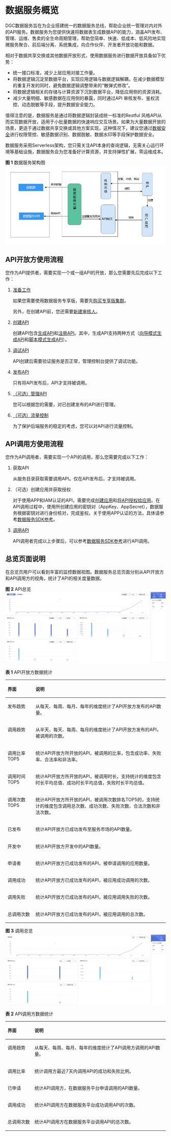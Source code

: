 # 数据服务概览<a name="dgc_01_0301"></a>

DGC数据服务旨在为企业搭建统一的数据服务总线，帮助企业统一管理对内对外的API服务。数据服务为您提供快速将数据表生成数据API的能力，涵盖API发布、管理、运维、售卖的全生命周期管理，帮助您简单、快速、低成本、低风险地实现微服务聚合、前后端分离、系统集成，向合作伙伴、开发者开放功能和数据。

相对于数据共享交换或其他数据开放形式，使用数据服务进行数据开放具备如下优势：

-   统一接口标准，减少上层应用对接工作量。
-   将数据逻辑沉淀至数据平台，实现应用逻辑与数据逻辑解耦，在减少数据模型的重复开发的同时，避免数据逻辑调整带来的“散弹式修改”。
-   将数据逻辑相关的存储与计算资源下沉到数据平台，降低应用侧的资源消耗。
-   减少大量明细、敏感数据在应用侧的暴露，同时通过API 审核发布、鉴权流控、动态脱敏等手段，提升数据安全能力。

值得注意的是，数据服务是通过将数据逻辑封装成统一标准的Restful 风格API从而实现数据开放，适用于小批量数据的快速响应交互场景。如果为大量数据开放的场景，更适于通过数据共享交换或其他方案实现，这种情况下，建议您通过[数据安全](概述.md)进行权限管控、敏感数据识别、数据脱敏、数据水印等手段保护数据安全。

数据服务采用Serverless架构，您只需关注API本身的查询逻辑，无需关心运行环境等基础设施，数据服务会为您准备好计算资源，并支持弹性扩展，零运维成本。

**图 1**  数据服务架构图<a name="zh-cn_topic_0179716868_fig17195174712310"></a>  
![](figures/数据服务架构图.jpg "数据服务架构图")

## API开放方使用流程<a name="zh-cn_topic_0179716868_section3906112011818"></a>

您作为API提供者，需要实现一个或一组API的开放，那么您需要先后完成以下工作：

1.  [准备工作](准备工作-9.md)

    如果您需要使用数据服务专享版，需要先[购买专享版集群](购买专享版集群.md)。

    另外，在创建API前，您还需要[新建审核人](新建审核人.md)。

2.  [创建API](创建API.md)

    创建API包含[生成API](创建API.md)和[注册API](注册API.md)。其中，生成API支持两种方式（[向导模式生成API](配置模式生成API.md)和[脚本模式生成API](脚本模式生成API.md)）。

3.  [调试API](调试API.md)

    API创建后需要验证服务是否正常，管理控制台提供了调试功能。

4.  [发布API](发布API.md)

    只有将API发布后，API才支持被调用。

5.  [（可选）管理API](管理API.md)

    您可以根据您的需要，对已创建发布的API进行管理。

6.  [（可选）流量控制](流量控制.md)

    为了保护后端服务的稳定的考虑，您可以对API进行流量控制。


## API调用方使用流程<a name="zh-cn_topic_0179716868_section16853185614145"></a>

您作为API调用者，需要实现一个API的调用，那么您需要完成以下工作：

1.  获取API

    从服务目录获取需要调用API。仅在API发布后，才支持被调用。

2.  （可选）创建应用并获取授权

    对于使用APP和IAM认证的API，需要完成[创建应用](调用API.md#zh-cn_topic_0179716875_section266103219405)和[将API授权给应用](调用API.md#zh-cn_topic_0179716875_section173071443114111)。在API调用过程中，使用所创建应用的密钥对（AppKey、AppSecret），数据服务根据密钥对进行身份核对，完成鉴权。关于使用APP认证的方法，具体请参考[数据服务SDK参考](https://support.huaweicloud.com/sdkreference-dgc/dgc_06_1001.html)。

3.  [调用API](调用API.md#zh-cn_topic_0179716875_section13147154512613)

    API调用者完成以上步骤后，可以参考[数据服务SDK参考](https://support.huaweicloud.com/sdkreference-dgc/dgc_06_1001.html)进行API调用。


## 总览页面说明<a name="zh-cn_topic_0179716868_section5132437528"></a>

在总览页用户可以看到丰富的监控数据视图。数据服务总览页面分别从API开放方和API调用方的视角，统计了API的相关度量数据。

**图 2**  API总览<a name="fig3688145192011"></a>  
![](figures/API总览.png "API总览")

**表 1**  API开放方数据统计

<a name="zh-cn_topic_0179716868_table73581519141517"></a>
<table><thead align="left"><tr id="zh-cn_topic_0179716868_row143585194153"><th class="cellrowborder" valign="top" width="17.46%" id="mcps1.2.3.1.1"><p id="zh-cn_topic_0179716868_p143581319161515"><a name="zh-cn_topic_0179716868_p143581319161515"></a><a name="zh-cn_topic_0179716868_p143581319161515"></a>界面</p>
</th>
<th class="cellrowborder" valign="top" width="82.54%" id="mcps1.2.3.1.2"><p id="zh-cn_topic_0179716868_p10358151911150"><a name="zh-cn_topic_0179716868_p10358151911150"></a><a name="zh-cn_topic_0179716868_p10358151911150"></a>说明</p>
</th>
</tr>
</thead>
<tbody><tr id="zh-cn_topic_0179716868_row735814192156"><td class="cellrowborder" valign="top" width="17.46%" headers="mcps1.2.3.1.1 "><p id="zh-cn_topic_0179716868_p1035851913153"><a name="zh-cn_topic_0179716868_p1035851913153"></a><a name="zh-cn_topic_0179716868_p1035851913153"></a>发布趋势</p>
</td>
<td class="cellrowborder" valign="top" width="82.54%" headers="mcps1.2.3.1.2 "><p id="zh-cn_topic_0179716868_p16358141951519"><a name="zh-cn_topic_0179716868_p16358141951519"></a><a name="zh-cn_topic_0179716868_p16358141951519"></a>从每天、每周、每月、每年的维度统计了API开放方发布的API数量。</p>
</td>
</tr>
<tr id="row595103413217"><td class="cellrowborder" valign="top" width="17.46%" headers="mcps1.2.3.1.1 "><p id="p59653452111"><a name="p59653452111"></a><a name="p59653452111"></a>调用趋势</p>
</td>
<td class="cellrowborder" valign="top" width="82.54%" headers="mcps1.2.3.1.2 "><p id="p1296143452117"><a name="p1296143452117"></a><a name="p1296143452117"></a>从半天、每天、每周、每月的维度统计了API开放方发布的API，被调用的次数。</p>
</td>
</tr>
<tr id="row8882155612413"><td class="cellrowborder" valign="top" width="17.46%" headers="mcps1.2.3.1.1 "><p id="p108905563243"><a name="p108905563243"></a><a name="p108905563243"></a>调用比率TOP5</p>
</td>
<td class="cellrowborder" valign="top" width="82.54%" headers="mcps1.2.3.1.2 "><p id="p17891145610245"><a name="p17891145610245"></a><a name="p17891145610245"></a>统计API开放方所开放的API，被调用的比率，包含成功率、失败率、合法率和非法率。</p>
</td>
</tr>
<tr id="row6152175102514"><td class="cellrowborder" valign="top" width="17.46%" headers="mcps1.2.3.1.1 "><p id="p315325172517"><a name="p315325172517"></a><a name="p315325172517"></a>调用时间TOP5</p>
</td>
<td class="cellrowborder" valign="top" width="82.54%" headers="mcps1.2.3.1.2 "><p id="p111532051252"><a name="p111532051252"></a><a name="p111532051252"></a>统计API开放方所开放的API，被调用时长，支持统计的维度包含时长平均总值、成功时长平均总值，失败时长平均总值。</p>
</td>
</tr>
<tr id="row220519162516"><td class="cellrowborder" valign="top" width="17.46%" headers="mcps1.2.3.1.1 "><p id="p920520110255"><a name="p920520110255"></a><a name="p920520110255"></a>调用次数TOP5</p>
</td>
<td class="cellrowborder" valign="top" width="82.54%" headers="mcps1.2.3.1.2 "><p id="p1565062453514"><a name="p1565062453514"></a><a name="p1565062453514"></a>统计API开放方所开放的API，被调用次数排名TOP5的，支持统计的维度包含调用总次数、成功次数、失败次数、合法次数和非法次数。</p>
</td>
</tr>
<tr id="zh-cn_topic_0179716868_row1635817194157"><td class="cellrowborder" valign="top" width="17.46%" headers="mcps1.2.3.1.1 "><p id="zh-cn_topic_0179716868_p83581919131511"><a name="zh-cn_topic_0179716868_p83581919131511"></a><a name="zh-cn_topic_0179716868_p83581919131511"></a>已发布</p>
</td>
<td class="cellrowborder" valign="top" width="82.54%" headers="mcps1.2.3.1.2 "><p id="zh-cn_topic_0179716868_p7358191991519"><a name="zh-cn_topic_0179716868_p7358191991519"></a><a name="zh-cn_topic_0179716868_p7358191991519"></a>统计API开放方已成功发布至服务市场的API数量。</p>
</td>
</tr>
<tr id="zh-cn_topic_0179716868_row1335817192157"><td class="cellrowborder" valign="top" width="17.46%" headers="mcps1.2.3.1.1 "><p id="zh-cn_topic_0179716868_p1935821981510"><a name="zh-cn_topic_0179716868_p1935821981510"></a><a name="zh-cn_topic_0179716868_p1935821981510"></a>开发中</p>
</td>
<td class="cellrowborder" valign="top" width="82.54%" headers="mcps1.2.3.1.2 "><p id="zh-cn_topic_0179716868_p16358121910156"><a name="zh-cn_topic_0179716868_p16358121910156"></a><a name="zh-cn_topic_0179716868_p16358121910156"></a>统计API开放方开发中的API数量。</p>
</td>
</tr>
<tr id="zh-cn_topic_0179716868_row183581619181512"><td class="cellrowborder" valign="top" width="17.46%" headers="mcps1.2.3.1.1 "><p id="zh-cn_topic_0179716868_p16358319131518"><a name="zh-cn_topic_0179716868_p16358319131518"></a><a name="zh-cn_topic_0179716868_p16358319131518"></a>申请者</p>
</td>
<td class="cellrowborder" valign="top" width="82.54%" headers="mcps1.2.3.1.2 "><p id="zh-cn_topic_0179716868_p117985457341"><a name="zh-cn_topic_0179716868_p117985457341"></a><a name="zh-cn_topic_0179716868_p117985457341"></a>统计API开放方已成功发布的API，被申请调用的应用数量。</p>
</td>
</tr>
<tr id="zh-cn_topic_0179716868_row835891961510"><td class="cellrowborder" valign="top" width="17.46%" headers="mcps1.2.3.1.1 "><p id="zh-cn_topic_0179716868_p135817193159"><a name="zh-cn_topic_0179716868_p135817193159"></a><a name="zh-cn_topic_0179716868_p135817193159"></a>调用成功</p>
</td>
<td class="cellrowborder" valign="top" width="82.54%" headers="mcps1.2.3.1.2 "><p id="zh-cn_topic_0179716868_p156552039113714"><a name="zh-cn_topic_0179716868_p156552039113714"></a><a name="zh-cn_topic_0179716868_p156552039113714"></a>统计API开放方已成功发布的API，被应用成功调用的次数。</p>
</td>
</tr>
<tr id="row14400181172412"><td class="cellrowborder" valign="top" width="17.46%" headers="mcps1.2.3.1.1 "><p id="p44019112413"><a name="p44019112413"></a><a name="p44019112413"></a>调用失败</p>
</td>
<td class="cellrowborder" valign="top" width="82.54%" headers="mcps1.2.3.1.2 "><p id="p174012172413"><a name="p174012172413"></a><a name="p174012172413"></a>统计API开放方已成功发布的API，被应用调用失败的次数。</p>
</td>
</tr>
<tr id="zh-cn_topic_0179716868_row18755546152511"><td class="cellrowborder" valign="top" width="17.46%" headers="mcps1.2.3.1.1 "><p id="zh-cn_topic_0179716868_p2756346122513"><a name="zh-cn_topic_0179716868_p2756346122513"></a><a name="zh-cn_topic_0179716868_p2756346122513"></a>总调用次数</p>
</td>
<td class="cellrowborder" valign="top" width="82.54%" headers="mcps1.2.3.1.2 "><p id="zh-cn_topic_0179716868_p127988452347"><a name="zh-cn_topic_0179716868_p127988452347"></a><a name="zh-cn_topic_0179716868_p127988452347"></a>统计API开放方已成功发布的API，被应用调用的总次数。</p>
</td>
</tr>
</tbody>
</table>

**图 3**  调用总览<a name="fig8539165213428"></a>  
![](figures/调用总览.png "调用总览")

**表 2**  API调用方数据统计

<a name="zh-cn_topic_0179716868_table1479704515346"></a>
<table><thead align="left"><tr id="zh-cn_topic_0179716868_row279784543412"><th class="cellrowborder" valign="top" width="16.830000000000002%" id="mcps1.2.3.1.1"><p id="zh-cn_topic_0179716868_p177972452349"><a name="zh-cn_topic_0179716868_p177972452349"></a><a name="zh-cn_topic_0179716868_p177972452349"></a>界面</p>
</th>
<th class="cellrowborder" valign="top" width="83.17%" id="mcps1.2.3.1.2"><p id="zh-cn_topic_0179716868_p20797945113414"><a name="zh-cn_topic_0179716868_p20797945113414"></a><a name="zh-cn_topic_0179716868_p20797945113414"></a>说明</p>
</th>
</tr>
</thead>
<tbody><tr id="zh-cn_topic_0179716868_row15797174503416"><td class="cellrowborder" valign="top" width="16.830000000000002%" headers="mcps1.2.3.1.1 "><p id="zh-cn_topic_0179716868_p159482214428"><a name="zh-cn_topic_0179716868_p159482214428"></a><a name="zh-cn_topic_0179716868_p159482214428"></a>调用趋势</p>
</td>
<td class="cellrowborder" valign="top" width="83.17%" headers="mcps1.2.3.1.2 "><p id="zh-cn_topic_0179716868_p167971945103418"><a name="zh-cn_topic_0179716868_p167971945103418"></a><a name="zh-cn_topic_0179716868_p167971945103418"></a>从每天、每周、每月、每年的维度统计了API调用方调用的API数量。</p>
</td>
</tr>
<tr id="zh-cn_topic_0179716868_row8797104511340"><td class="cellrowborder" valign="top" width="16.830000000000002%" headers="mcps1.2.3.1.1 "><p id="zh-cn_topic_0179716868_p6947142194215"><a name="zh-cn_topic_0179716868_p6947142194215"></a><a name="zh-cn_topic_0179716868_p6947142194215"></a>调用比率</p>
</td>
<td class="cellrowborder" valign="top" width="83.17%" headers="mcps1.2.3.1.2 "><p id="zh-cn_topic_0179716868_p12182175674317"><a name="zh-cn_topic_0179716868_p12182175674317"></a><a name="zh-cn_topic_0179716868_p12182175674317"></a>统计调用方最近7天内调用API的成功和失败比例。</p>
</td>
</tr>
<tr id="zh-cn_topic_0179716868_row5798194533415"><td class="cellrowborder" valign="top" width="16.830000000000002%" headers="mcps1.2.3.1.1 "><p id="zh-cn_topic_0179716868_p894662113429"><a name="zh-cn_topic_0179716868_p894662113429"></a><a name="zh-cn_topic_0179716868_p894662113429"></a>已申请</p>
</td>
<td class="cellrowborder" valign="top" width="83.17%" headers="mcps1.2.3.1.2 "><p id="zh-cn_topic_0179716868_p178171158498"><a name="zh-cn_topic_0179716868_p178171158498"></a><a name="zh-cn_topic_0179716868_p178171158498"></a>统计API调用方，在数据服务平台申请调用的API数量。</p>
</td>
</tr>
<tr id="zh-cn_topic_0179716868_row18798845193414"><td class="cellrowborder" valign="top" width="16.830000000000002%" headers="mcps1.2.3.1.1 "><p id="zh-cn_topic_0179716868_p119451521164210"><a name="zh-cn_topic_0179716868_p119451521164210"></a><a name="zh-cn_topic_0179716868_p119451521164210"></a>调用成功</p>
</td>
<td class="cellrowborder" valign="top" width="83.17%" headers="mcps1.2.3.1.2 "><p id="zh-cn_topic_0179716868_p85537574417"><a name="zh-cn_topic_0179716868_p85537574417"></a><a name="zh-cn_topic_0179716868_p85537574417"></a>统计API调用方在数据服务平台成功调用API的次数。</p>
</td>
</tr>
<tr id="zh-cn_topic_0179716868_row11798945203417"><td class="cellrowborder" valign="top" width="16.830000000000002%" headers="mcps1.2.3.1.1 "><p id="zh-cn_topic_0179716868_p1594414215424"><a name="zh-cn_topic_0179716868_p1594414215424"></a><a name="zh-cn_topic_0179716868_p1594414215424"></a>总调用次数</p>
</td>
<td class="cellrowborder" valign="top" width="83.17%" headers="mcps1.2.3.1.2 "><p id="zh-cn_topic_0179716868_p7553457448"><a name="zh-cn_topic_0179716868_p7553457448"></a><a name="zh-cn_topic_0179716868_p7553457448"></a>统计API调用方在数据服务平台调用API的总次数。</p>
</td>
</tr>
</tbody>
</table>

